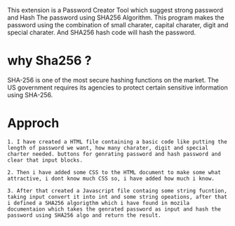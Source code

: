 This extension is a Password Creator Tool which suggest strong password and Hash The password using SHA256 Algorithm. This program makes the password using the combination of small charater, capital charater, digit and special charater. And SHA256 hash code will hash the password. 


# why Sha256 ?

SHA-256 is one of the most secure hashing functions on the market. The US government requires its agencies to protect certain sensitive information using SHA-256.


# Approch
    1. I have created a HTML file containing a basic code like putting the length of password we want, how many charater, digit and special charter needed. buttons for genrating password and hash password and clear that input blocks.

    2. Then i have added some CSS to the HTML document to make some what attractive, i dont know much CSS so, i have added how much i know.

    3. After that created a Javascript file containg some string fucntion, taking input convert it into int and some string opeations, after that i defined a SHA256 algorigthm which i have found in mozila documentaion which takes the genrated password as input and hash the password using SHA256 algo and return the result.

